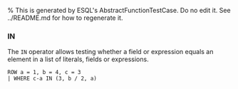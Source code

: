 % This is generated by ESQL's AbstractFunctionTestCase. Do no edit it. See ../README.md for how to regenerate it.

### IN
The `IN` operator allows testing whether a field or expression equals an element in a list of literals, fields or expressions.

```esql
ROW a = 1, b = 4, c = 3
| WHERE c-a IN (3, b / 2, a)
```
